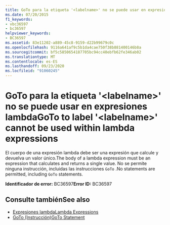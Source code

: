 ```yaml
---
title: GoTo para la etiqueta '<labelname>' no se puede usar en expresiones lambda
ms.date: 07/20/2015
f1_keywords:
- vbc36597
- bc36597
helpviewer_keywords:
- BC36597
ms.assetid: 83e11202-a889-45c8-9159-d22b99679c0c
ms.openlocfilehash: 9116a641af9c5b1da4cae750f38b881400146b8a
ms.sourcegitcommit: bf5c5850654187705bc94cc40ebfb62fe346ab02
ms.translationtype: MT
ms.contentlocale: es-ES
ms.lasthandoff: 09/23/2020
ms.locfileid: "91060245"
---
```

# <a name="goto-to-label-labelname-cannot-be-used-within-lambda-expressions"></a><span data-ttu-id="c48fe-102">GoTo para la etiqueta '\<labelname>' no se puede usar en expresiones lambda</span><span class="sxs-lookup"><span data-stu-id="c48fe-102">GoTo to label '\<labelname>' cannot be used within lambda expressions</span></span>

<span data-ttu-id="c48fe-103">El cuerpo de una expresión lambda debe ser una expresión que calcule y devuelva un valor único.</span><span class="sxs-lookup"><span data-stu-id="c48fe-103">The body of a lambda expression must be an expression that calculates and returns a single value.</span></span> <span data-ttu-id="c48fe-104">No se permite ninguna instrucción, incluidas las instrucciones `GoTo` .</span><span class="sxs-lookup"><span data-stu-id="c48fe-104">No statements are permitted, including `GoTo` statements.</span></span>  
  
 <span data-ttu-id="c48fe-105">**Identificador de error:** BC36597</span><span class="sxs-lookup"><span data-stu-id="c48fe-105">**Error ID:** BC36597</span></span>  
  
## <a name="see-also"></a><span data-ttu-id="c48fe-106">Consulte también</span><span class="sxs-lookup"><span data-stu-id="c48fe-106">See also</span></span>

- [<span data-ttu-id="c48fe-107">Expresiones lambda</span><span class="sxs-lookup"><span data-stu-id="c48fe-107">Lambda Expressions</span></span>](../programming-guide/language-features/procedures/lambda-expressions.md)
- [<span data-ttu-id="c48fe-108">GoTo (Instrucción)</span><span class="sxs-lookup"><span data-stu-id="c48fe-108">GoTo Statement</span></span>](../language-reference/statements/goto-statement.md)
